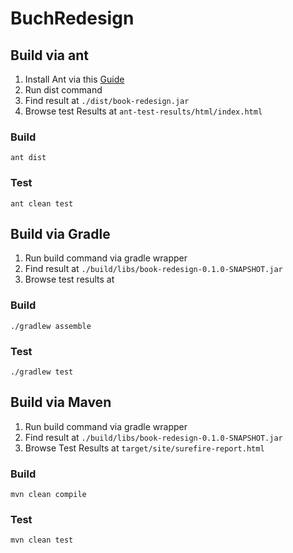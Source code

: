 # BuchRedesign

## Build via ant

1. Install Ant via this [Guide](https://ant.apache.org/manual/install.html)
2. Run dist command
3. Find result at `./dist/book-redesign.jar`
4. Browse test Results at `ant-test-results/html/index.html`

### Build
```shell script
ant dist
```

### Test
```shell script
ant clean test
```

## Build via Gradle

1. Run build command via gradle wrapper
2. Find result at `./build/libs/book-redesign-0.1.0-SNAPSHOT.jar`
3. Browse test results at

### Build
```shell script
./gradlew assemble
```

### Test
```shell script
./gradlew test
```

## Build via Maven

1. Run build command via gradle wrapper
2. Find result at `./build/libs/book-redesign-0.1.0-SNAPSHOT.jar`
3. Browse Test Results at `target/site/surefire-report.html`

### Build
```shell script
mvn clean compile
```

### Test
```shell script
mvn clean test
```